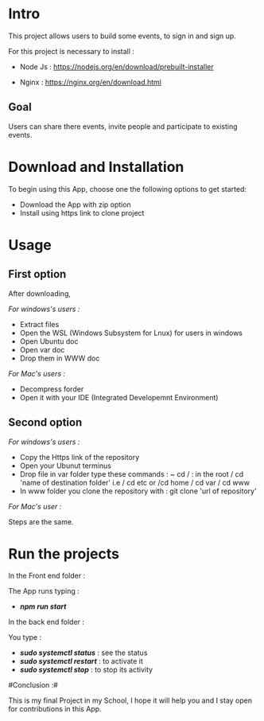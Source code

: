 # Intro #

This project allows users to build some events, to sign in and sign up.

For this project is necessary to  install : 

- Node Js : https://nodejs.org/en/download/prebuilt-installer
  
- Nginx : https://nginx.org/en/download.html

## Goal ##

Users can share there events, invite people and participate to existing events.

# Download and Installation #

To begin using this App, choose one the following options to get started:

- Download the App with zip option
- Install using https link to clone project

# Usage #

## First option ##

After downloading, 

*For windows's users :* 

- Extract files
- Open the WSL (Windows Subsystem for Lnux) for users in windows 
- Open Ubuntu doc
- Open var doc 
- Drop them in WWW doc

*For Mac's users :* 

- Decompress forder
- Open it with your IDE (Integrated Developemnt Environment)

## Second option ##

*For windows's users :*

- Copy the Https link of the repository
- Open your Ubunut terminus
- Drop file in var folder type these commands : 
  ~ cd / : in the root
  / cd 'name of destination folder' i.e / cd etc or /cd home
  / cd  var
  / cd  www
- In www folder you clone the repository with : git clone 'url of repository'

*For Mac's user :*

Steps are the same. 

# Run the projects # 

In the Front end folder :

The App runs typing : 

- ***npm run start*** 

In the back end folder : 

You type : 

- ***sudo systemctl status*** : see the status
-  ***sudo systemctl restart*** : to activate it 
-  ***sudo systemctl stop*** : to stop its activity

#Conclusion :#

This is my final Project in my School, I hope it will help you and I stay open for contributions in this App.
